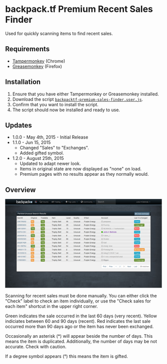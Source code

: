 # backpack.tf Premium Recent Sales Finder

Used for quickly scanning items to find recent sales.

## Requirements
* [Tampermonkey](https://chrome.google.com/webstore/detail/tampermonkey/dhdgffkkebhmkfjojejmpbldmpobfkfo?hl=en) (Chrome)
* [Greasemonkey](https://addons.mozilla.org/en-us/firefox/addon/greasemonkey/) (Firefox)

## Installation
1. Ensure that you have either Tampermonkey or Greasemonkey installed.
2. Download the script [`backpacktf-premium-sales-finder.user.js`](backpacktf-premium-sales-finder.user.js?raw=true).
3. Confirm that you want to install the script.
4. The script should now be installed and ready to use.

## Updates
* 1.0.0 - May 4th, 2015 - Initial Release
* 1.1.0 - Jun 15, 2015
   * Changed "Sales" to "Exchanges".
   * Added gifted symbol.
* 1.2.0 - August 25th, 2015
   * Updated to adapt newer look.
   * Items in original state are now displayed as "none" on load.
   * Premium pages with no results appear as they normally would.

## Overview

![premium](/images/premium-purple-energy-trophy-belt.png?raw=true)

Scanning for recent sales must be done manually. You can either click the "Check" label to check an item individually, or use the "Check sales for each item" shortcut in the upper right corner.

Green indicates the sale occurred in the last 60 days (very recent). Yellow indiciates between 60 and 90 days (recent). Red indicates the last sale occurred more than 90 days ago or the item has never been exchanged.

Occasionally an asterisk (*) will appear beside the number of days. This means the item is duplicated. Additionally, the number of days may be not accurate. Check with caution.

If a degree symbol appears (°) this means the item is gifted.